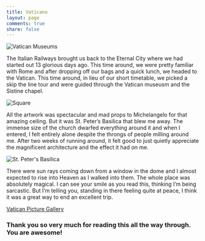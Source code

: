 ```yaml
---
title: Vaticano
layout: page
comments: true
share: false
---
```


![Vatican Museums](https://lh3.googleusercontent.com/-ZKrBUJUA5As/UeFbVuwPmpI/AAAAAAAAF_I/TSmS59qwGW4/IMG_4452.JPG "Awesome art inside the Vatican Museums.")

The Italian Railways brought us back to the Eternal City where we had started out 13 glorious days ago. This time around, we were pretty familiar with Rome and after dropping off our bags and a quick lunch, we headed to the Vatican. This time around, in lieu of our short timetable, we picked a skip the line tour and were guided through the Vatican museusm and the Sistine chapel.

![Square](https://lh3.googleusercontent.com/-ABr3uAQwMKQ/UeFbXO_lKtI/AAAAAAAAF_g/RS7p4VxDUWo/IMG_4465.JPG "St. Peter's Square")

All the artwork was spectacular and mad props to Michelangelo for that amazing ceiling. But it was St. Peter’s Basilica that blew me away. The immense size of the church dwarfed everything around it and when I entered, I felt entirely alone despite the throngs of people milling around me. After two weeks of running around, it felt good to just quietly appreciate the magnificent
architecture and the effect it had on me. 

![St. Peter's Basilica](https://lh6.googleusercontent.com/-S4qXSmvU6ik/UeFbXgVWPVI/AAAAAAAAF_o/ULisIs_20jM/IMG_4467.JPG "The majestic St. Peter's Basilica from the inside.")

There were sun rays coming down from a window in the dome and I almost expected to rise into Heaven as I walked into them. The whole place was absolutely magical. I can see your smile as you read this, thinking I’m being sarcastic. But I’m telling you, standing in there feeling quite at peace, I think it was a great way to end an excellent trip. 

[Vatican Picture Gallery](https://plus.google.com/photos/110745696308108020413/albums/5895291824850941425?authkey=CL31p7jSrMmbTA)

### Thank you so very much for reading this all the way through. You are awesome!